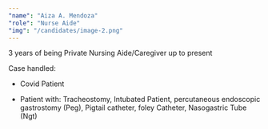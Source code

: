 ```yaml
---
"name": "Aiza A. Mendoza"
"role": "Nurse Aide"
"img": "/candidates/image-2.png"
---
```

3 years of being Private Nursing Aide/Caregiver up to present

Case handled:

- Covid Patient

- Patient with: Tracheostomy, Intubated Patient, percutaneous endoscopic gastrostomy (Peg), Pigtail catheter, foley Catheter, Nasogastric Tube (Ngt)
